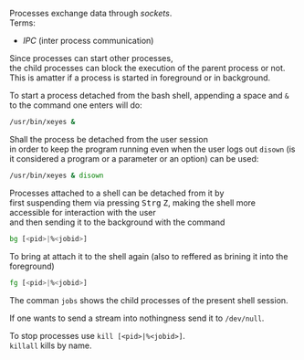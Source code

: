 
Processes exchange data through _sockets_.  
Terms:
+ _IPC_ (inter process communication)

Since processes can start other processes,  
the child processes can block the execution of the parent process or not.  
This is amatter if a process is started in foreground or in background.  

To start a process detached from the bash shell, appending a space and `&` to the command one enters will do:  
```bash
/usr/bin/xeyes &
```
Shall the process be detached from the user session  
in order to keep the program running even when the user logs out
`disown` (is it considered a program or a parameter or an option) can be used:
```bash
/usr/bin/xeyes & disown
```

Processes attached to a shell can be detached from it by  
first suspending them via pressing <kbd>Strg</kbd> <kbd>Z</kbd>, making the shell more accessible for interaction with the user  
and then sending it to the background with the command  
```bash
bg [<pid>|%<jobid>]
```
To bring at attach it to the shell again (also to reffered as brining it into the foreground)
```bash
fg [<pid>|%<jobid>]
```

The comman `jobs` shows the child processes of the present shell session.  

If one wants to send a stream into nothingness send it to `/dev/null`.  

To stop processes use `kill [<pid>|%<jobid>]`.  
`killall` kills by name.  
